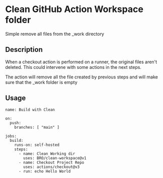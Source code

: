 # Clean GitHub Action Workspace folder
Simple remove all files from the _work directory

## Description
When a checkout action is performed on a runner, the original files aren't deleted.
This could intervene with some actions in the next steps.

The action will remove all the file created by previous steps and will make sure that the _work folder is empty

## Usage
```
name: Build with Clean

on:
  push:
    branches: [ "main" ]

jobs:
  build:
    runs-on: self-hosted
    steps:
      - name: Clean Working dir
        uses: BRO/clean-workspace@v1
      - name: Checkout Project Repo
        uses: actions/checkout@v3
      - run: echo Hello World
```
